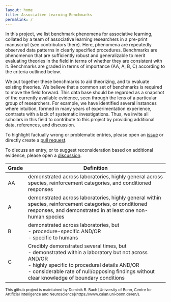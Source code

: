 ```yaml
---
layout: home
title: Associative Learning Benchmarks
permalink: /
---
```


In this project, we list benchmark phenomena for associative learning, collated by a team of associative learning researchers in a pre-print manuscript (see contributors there). Here, phenomena are repeatedly observed data patterns in clearly specified procedures. Benchmarks are phenomenon that are sufficiently robust and generalizable to merit evaluating theories in the field in terms of whether they are consistent with it. Benchmarks are graded in terms of importance (AA, A, B, C) according to the criteria outlined below. 

We put together these benchmarks to aid theorizing, and to evaluate existing theories. We believe that a common set of benchmarks is required to move the field forward. This data base should be regarded as a snapshot of the currently available evidence, seen through the lens of a particular group of researchers. For example, we have identified several instances where intuition, formed in many years of experimentation experience, contrasts with a lack of systematic investigations. Thus, we invite all scholars in this field to contribute to this project by providing additional data, references, and discussion. 

To highlight factually wrong or problematic entries, please open an [issue](https://github.com/bachlab/associative_learning_benchmarks/issues) or directly create a [pull request](https://github.com/bachlab/associative_learning_benchmarks/pulls).

To discuss an entry, or to suggest reconsideration based on additional evidence, please open a [discussion](https://github.com/bachlab/associative_learning_benchmarks/discussions).

| Grade | Definition                                                                                           |
|-------|------------------------------------------------------------------------------------------------------|
| AA    | demonstrated across laboratories, highly general across species, reinforcement categories, and conditioned responses |
| A     | demonstrated across laboratories, highly general within species, reinforcement categories, or conditioned responses, and demonstrated in at least one non-human species |
| B     | demonstrated across laboratories, but <br> - procedure-specific AND/OR <br> - specific to humans |
| C     | Credibly demonstrated several times, but <br> - demonstrated within a laboratory but not across AND/OR <br> - highly specific to procedural details AND/OR <br> - considerable rate of null/opposing findings without clear knowledge of boundary conditions |


<footer>
  <small>
This github project is maintained by 
Dominik R. Bach
[University of Bonn, Centre for Artificial Intelligence and Neuroscience](https://www.caian.uni-bonn.de/en/).
</small>
</footer>